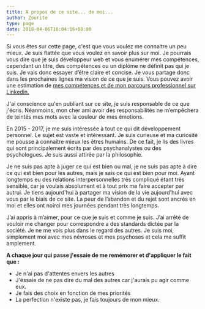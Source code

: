 ```yaml
---
title: A propos de ce site... de moi...
author: Zourite
type: page
date: 2018-04-06T16:04:16+00:00
---
```

Si vous êtes sur cette page, c'est que vous voulez me connaitre un peu mieux. Je suis flattée que vous voulez en savoir plus sur moi. Je pourrais vous dire que je suis développeur web et vous énumérer mes compétences, cependant un titre, des compétences ou un diplôme ne définit pas qui je suis. Je vais donc essayer d’être claire et concise. Je vous partage donc dans les prochaines lignes ma vision de ce que je suis. Vous pouvez avoir une estimation de <a href="https://www.linkedin.com/in/ssaugrin" target="_blank">mes compétences et de mon parcours professionnel sur Linkedin.</a>

J'ai conscience qu'en publiant sur ce site, je suis responsable de ce que j'écris. Néanmoins, mon cher ami avoir des responsabilités ne m’empêchera de teintés mes mots avec la couleur de mes émotions.

En 2015 - 2017, je me suis intéressée à tout ce qui dit développement personnel. Le sujet est vaste et intéressant. Je suis curieuse et ma curiosité me pousse à connaître mieux les êtres humains. De ce fait, je lis des livres qui sont principalement écrits par des psychanalystes ou des psychologues. Je suis aussi attirée par la philosophie.

Je ne suis pas apte à juger ce qui est bien ou mal, je ne suis pas apte à dire ce qui est bien pour les autres, mais je sais ce qui est bien pour moi. Ayant longtemps eu des relations interpersonnelles très compliqué étant très sensible, car je voulais absolument et à tout prix me faire accepter par autrui. Je tiens aujourd'hui à partager ma vision de la vie aujourd'hui avec vous par le biais de ce site. La peur de l’abandon et du rejet sont ancrés en moi et elles ont noirci mes journées pendant très longtemps.

J’ai appris à m’aimer, pour ce que je suis et comme je suis. J’ai arrêté de vouloir me changer pour correspondre a des standards dictée par la société. Je ne me vois plus dans le regard des autres. Je suis moi, simplement moi avec mes névroses et mes psychoses et cela me suffit amplement.

**A chaque jour qui passe j'essaie de me remémorer et d'appliquer le fait que :**

* Je n'ai pas d'attentes envers les autres
* J'éssaie de ne pas dire du mal des autres car j'aurais pu agir comme eux.
* Je fais des choix en fonction de mes priorités
* La perfection n'existe pas, je fais toujours de mon mieux.
